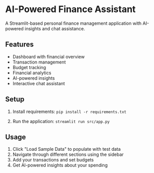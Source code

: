 # AI-Powered Finance Assistant

A Streamlit-based personal finance management application with AI-powered insights and chat assistance.

## Features
- Dashboard with financial overview
- Transaction management
- Budget tracking
- Financial analytics
- AI-powered insights
- Interactive chat assistant

## Setup
1. Install requirements:
```pip install -r requirements.txt```

2. Run the application:
```streamlit run src/app.py```

## Usage
1. Click "Load Sample Data" to populate with test data
2. Navigate through different sections using the sidebar
3. Add your transactions and set budgets
4. Get AI-powered insights about your spending